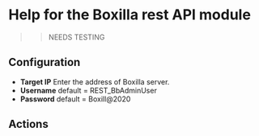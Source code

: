 # Help for the Boxilla rest API module

>> NEEDS TESTING

## Configuration ##
* **Target IP** Enter the address of Boxilla server.
* **Username** default = REST_BbAdminUser
* **Password** default = Boxill@2020

## Actions ##